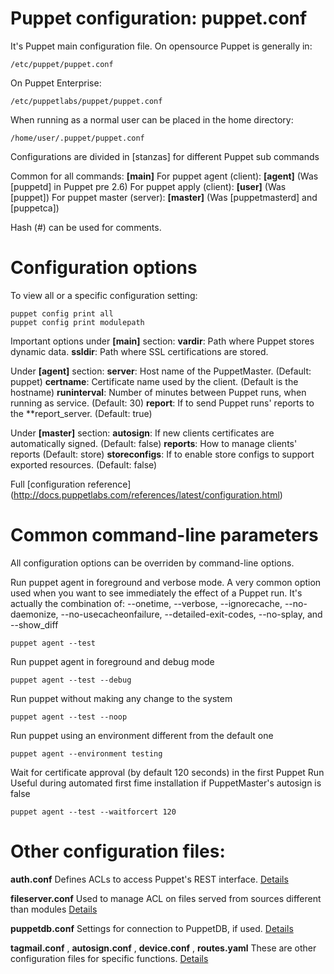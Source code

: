 # Puppet configuration: puppet.conf

  It's Puppet main configuration file.
  On opensource Puppet is generally in:

    /etc/puppet/puppet.conf

  On Puppet Enterprise:

    /etc/puppetlabs/puppet/puppet.conf

  When running as a normal user can be placed in the home directory:

    /home/user/.puppet/puppet.conf

  Configurations are divided in [stanzas] for different Puppet sub commands
  
  Common for all commands: **[main]**
  For puppet agent (client): **[agent]** (Was [puppetd] in Puppet pre 2.6)
  For puppet apply (client): **[user]** (Was [puppet])
  For puppet master (server): **[master]** (Was [puppetmasterd] and [puppetca])

  Hash (#) can be used for comments.


# Configuration options

  To view all or a specific configuration setting:

    puppet config print all
    puppet config print modulepath

  Important options under **[main]** section:
    **vardir**: Path where Puppet stores dynamic data.
    **ssldir**: Path where SSL certifications are stored.

  Under **[agent]** section:
    **server**: Host name of the PuppetMaster. (Default: puppet)
    **certname**: Certificate name used by the client. (Default is the hostname)
    **runinterval**: Number of minutes between Puppet runs, when running as service. (Default: 30)
    **report**: If to send Puppet runs' reports to the **report_server. (Default: true)

  Under **[master]** section:
    **autosign**: If new clients certificates are automatically signed. (Default: false)
    **reports**: How to manage clients' reports (Default: store)
    **storeconfigs**: If to enable store configs to support exported resources. (Default: false)

  Full [configuration reference] (http://docs.puppetlabs.com/references/latest/configuration.html)


# Common command-line parameters

  All configuration options can be overriden by command-line options.

  Run puppet agent in foreground and verbose mode.
  A very common option used when you want to see immediately the effect of a Puppet run.
  It's actually the combination of: --onetime, --verbose, --ignorecache, --no-daemonize, --no-usecacheonfailure, --detailed-exit-codes, --no-splay, and --show_diff

    puppet agent --test

  Run puppet agent in foreground and debug mode

    puppet agent --test --debug

  Run puppet without making any change to the system

    puppet agent --test --noop

  Run puppet using an environment different from the default one

    puppet agent --environment testing

  Wait for certificate approval (by default 120 seconds) in the first Puppet Run
  Useful during automated first fime installation if PuppetMaster's autosign is false

    puppet agent --test --waitforcert 120


# Other configuration files:

  **auth.conf**
    Defines ACLs to access Puppet's REST interface. [Details](http://docs.puppetlabs.com/guides/rest_auth_conf.html)

  **fileserver.conf**
    Used to manage ACL on files served from sources different than modules [Details](http://docs.puppetlabs.com/guides/file_serving.html)

  **puppetdb.conf**
    Settings for connection to PuppetDB, if used. [Details](http://docs.puppetlabs.com/puppetdb/1/)

  **tagmail.conf** , **autosign.conf** , **device.conf** , **routes.yaml**
    These are other configuration files for specific functions. [Details](http://docs.puppetlabs.com/guides/configuring.html)

